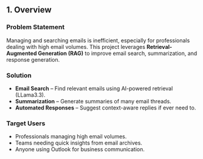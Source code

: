 ## **1. Overview**

### Problem Statement
Managing and searching emails is inefficient, especially for professionals dealing with high email volumes. This project leverages **Retrieval-Augmented Generation (RAG)** to improve email search, summarization, and response generation.

### Solution
- **Email Search** – Find relevant emails using AI-powered retrieval (LLama3.3).
- **Summarization** – Generate summaries of many email threads.
- **Automated Responses** – Suggest context-aware replies if ever need to.

### Target Users
- Professionals managing high email volumes.
- Teams needing quick insights from email archives.
- Anyone using Outlook for business communication.
